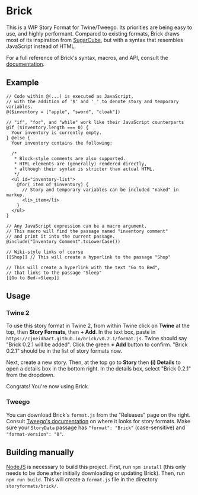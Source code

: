 # Brick

This is a WIP Story Format for Twine/Tweego.
Its priorities are being easy to use, and highly performant.
Compared to existing formats, Brick draws most of its inspiration from [SugarCube](https://www.motoslave.net/sugarcube/2/),
but with a syntax that resembles JavaScript instead of HTML.

For a full reference of Brick's syntax, macros, and API, consult the [documentation](https://github.com/cjneidhart/brick/blob/main/documentation.md).

## Example

```brick
// Code within @(...) is executed as JavaScript,
// with the addition of '$' and '_' to denote story and temporary variables.
@($inventory = ["apple", "sword", "cloak"])

// "if", "for", and "while" work like their JavaScript counterparts
@if ($inventory.length === 0) {
  Your inventory is currently empty.
} @else {
  Your inventory contains the following:

  /*
   * Block-style comments are also supported.
   * HTML elements are (generally) rendered directly,
   * although their syntax is stricter than actual HTML.
   */
  <ul id="inventory-list">
    @for(_item of $inventory) {
      // Story and temporary variables can be included "naked" in markup.
      <li>_item</li>
    }
  </ul>
}

// Any JavaScript expression can be a macro argument.
// This macro will find the passage named "inventory comment"
// and print it into the current passage.
@include("Inventory Comment".toLowerCase())

// Wiki-style links of course
[[Shop]] // This will create a hyperlink to the passage "Shop"

// This will create a hyperlink with the text "Go to Bed",
// that links to the passage "Sleep"
[[Go to Bed->Sleep]]
```

## Usage

### Twine 2

To use this story format in Twine 2, from within Twine click on **Twine** at the top, then **Story Formats**, then **+ Add**.
In the text box, paste in `https://cjneidhart.github.io/brick/v0.2.1/format.js`.
Twine should say "Brick 0.2.1 will be added".
Click the green **+ Add** button to confirm.
"Brick 0.2.1" should be in the list of story formats now.

Next, create a new story.
Then, at the top go to **Story** then **(i) Details** to open a details box in the bottom right.
In the details box, select "Brick 0.2.1" from the dropdown.

Congrats! You're now using Brick.

### Tweego

You can download Brick's `format.js` from the "Releases" page on the right.
Consult [Tweego's documentation](https://www.motoslave.net/tweego/docs/#getting-started-story-formats) on where it looks for story formats.
Make sure your `StoryData` passage has `"format": "Brick"` (case-sensitive) and `"format-version": "0"`.

## Building manually

[NodeJS](https://nodejs.org/en) is necessary to build this project.
First, run `npm install` (this only needs to be done after initially downloading or updating Brick).
Then, run `npm run build`.
This will create a `format.js` file in the directory `storyformats/brick/`.
